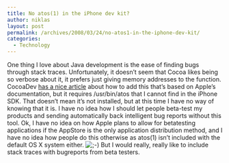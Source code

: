 ```yaml
---
title: No atos(1) in the iPhone dev kit?
author: niklas
layout: post
permalink: /archives/2008/03/24/no-atos1-in-the-iphone-dev-kit/
categories:
  - Technology
---
```

One thing I love about Java development is the ease of finding bugs through stack traces. Unfortunately, it doesn&#8217;t seem that Cocoa likes being so verbose about it, it prefers just giving memory addresses to the function. CocoaDev <a href="http://www.cocoadev.com/index.pl?StackTraces" class="broken_link">has a nice article</a> about how to add this that&#8217;s based on Apple&#8217;s documentation, but it requires /usr/bin/atos that I cannot find in the iPhone SDK. That doesn&#8217;t mean it&#8217;s not installed, but at this time I have no way of knowing that it is. I have no idea how I should let people beta-test my products and sending automatically back intelligent bug reports without this tool. Ok, I have no idea on how Apple plans to allow for betatesting applications if the AppStore is the only application distribution method, and I have no idea how people do this otherwise as atos(1) isn&#8217;t included with the default OS X system either. <img src='http://blog.saers.com/wp-includes/images/smilies/icon_wink.gif' alt=';-)' class='wp-smiley' /> But I would really, really like to include stack traces with bugreports from beta testers.